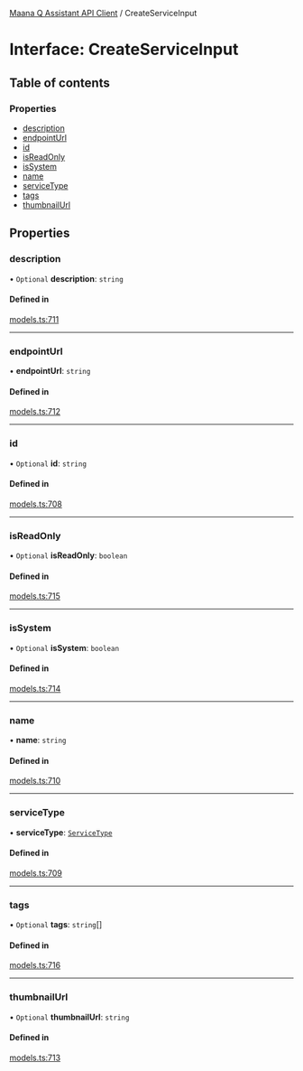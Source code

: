 [Maana Q Assistant API Client](../README.md) / CreateServiceInput

# Interface: CreateServiceInput

## Table of contents

### Properties

- [description](CreateServiceInput.md#description)
- [endpointUrl](CreateServiceInput.md#endpointurl)
- [id](CreateServiceInput.md#id)
- [isReadOnly](CreateServiceInput.md#isreadonly)
- [isSystem](CreateServiceInput.md#issystem)
- [name](CreateServiceInput.md#name)
- [serviceType](CreateServiceInput.md#servicetype)
- [tags](CreateServiceInput.md#tags)
- [thumbnailUrl](CreateServiceInput.md#thumbnailurl)

## Properties

### description

• `Optional` **description**: `string`

#### Defined in

[models.ts:711](https://github.com/maana-io/q-assistant-client/blob/develop/src/models.ts#L711)

___

### endpointUrl

• **endpointUrl**: `string`

#### Defined in

[models.ts:712](https://github.com/maana-io/q-assistant-client/blob/develop/src/models.ts#L712)

___

### id

• `Optional` **id**: `string`

#### Defined in

[models.ts:708](https://github.com/maana-io/q-assistant-client/blob/develop/src/models.ts#L708)

___

### isReadOnly

• `Optional` **isReadOnly**: `boolean`

#### Defined in

[models.ts:715](https://github.com/maana-io/q-assistant-client/blob/develop/src/models.ts#L715)

___

### isSystem

• `Optional` **isSystem**: `boolean`

#### Defined in

[models.ts:714](https://github.com/maana-io/q-assistant-client/blob/develop/src/models.ts#L714)

___

### name

• **name**: `string`

#### Defined in

[models.ts:710](https://github.com/maana-io/q-assistant-client/blob/develop/src/models.ts#L710)

___

### serviceType

• **serviceType**: [`ServiceType`](../enums/ServiceType.md)

#### Defined in

[models.ts:709](https://github.com/maana-io/q-assistant-client/blob/develop/src/models.ts#L709)

___

### tags

• `Optional` **tags**: `string`[]

#### Defined in

[models.ts:716](https://github.com/maana-io/q-assistant-client/blob/develop/src/models.ts#L716)

___

### thumbnailUrl

• `Optional` **thumbnailUrl**: `string`

#### Defined in

[models.ts:713](https://github.com/maana-io/q-assistant-client/blob/develop/src/models.ts#L713)
